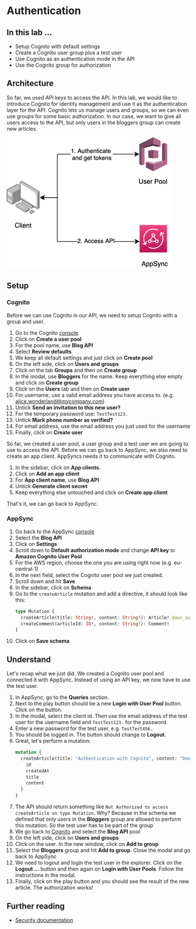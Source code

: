 # Authentication

## In this lab …

* Setup Cognito with default settings
* Create a Cognito user group plus a test user
* Use Cognito as an authentication mode in the API
* Use the Cognito group for authorization

## Architecture

So far, we used API keys to access the API. In this lab, we would like to introduce Cognito for identity management and use it as the authentication layer for the API. Cognito lets us manage users and groups, so we can even use groups for some basic authorization. In our case, we want to give all users access to the API, but only users in the bloggers group can create new articles. 

![architecture](_media/auth/architecture.png)

## Setup

### Cognito

Before we can use Cognito in our API, we need to setup Cognito with a group and user. 

1. Go to the Cognito [console](https://console.aws.amazon.com/cognito/users).
2. Click on **Create a user pool**
3. For the pool name, use **Blog API**
4. Select **Review defaults**
5. We keep all default settings and just click on **Create pool**
6. On the left side, click on **Users and groups**
7. Click on the tab **Groups** and then on **Create group**
8. In the modal, use **Bloggers** for the name. Keep everything else empty and click on **Create group**
9. Click on the **Users** tab and then on **Create user**
10. For username, use a valid email address you have access to. (e.g. alice.wonderland@mycompany.com)
11. Untick **Send an invitation to this new user?**
12. For the temporary password use: `TestTest123.`
13. Untick **Mark phone number as verified?**
14. For email address, use the email address you just used for the username
15. Finally, click on **Create user**

So far, we created a user pool, a user group and a test user we are going to use to access the API. Before we can go back to AppSync, we also need to create an app client. AppSyncs needs it to communicate with Cognito. 

1. In the sidebar, click on **App clients**.
2. Click on **Add an app client**
3. For **App client name**, use **Blog API**
4. Untick **Generate client secret**
5. Keep everything else untouched and click on **Create app client**

That's it, we can go back to AppSync.

### AppSync 

1. Go back to the AppSync [console](https://console.aws.amazon.com/appsync/)
2. Select the **Blog API**
3. Click on **Settings**
4. Scroll down to **Default authorization mode** and change **API key** to **Amazon Cognito User Pool**
6. For the AWS region, choose the one you are using right now (e.g. eu-central-1)
7. In the next field, select the Cognito user pool we just created.
9. Scroll down and hit **Save**
10. In the sidebar, click on **Schema**
11. Go to the `createArticle` mutation and add a directive, it should look like this:
    ```graphql
    type Mutation {
	  createArticle(title: String!, content: String!): Article! @aws_auth(cognito_groups: ["Bloggers"])
	  createComment(articleId: ID!, content: String!): Comment!
    }
    ```
12. Click on **Save schema**

## Understand

Let's recap what we just did. We created a Cognito user pool and connected it with AppSync. Instead of using an API key, we now have to use the test user. 

1. In AppSync, go to the **Queries** section. 
2. Next to the play button should be a new **Login with User Pool** button. Click on the button.
3. In the modal, select the client id. Then use the email address of the test user for the username field and `TestTest123.` for the password.
4. Enter a new password for the test user, e.g. `TestTest456.`
5. You should be logged in. The button should change to **Logout**.
6. Great, let's perform a mutation:
    ```graphql
    mutation {
      createArticle(title: "Authentication with Cognito", content: "Does it work?") {
        id
        createdAt
        title
        content
      }
    }
    ```
7. The API should return something like `Not Authorized to access createArticle on type Mutation`. Why? Because in the schema we defined that only users in the **Bloggers** group are allowed to perform this mutation. So the test user has to be part of the group
8. We go back to [Cognito](console.aws.amazon.com/cognito/users) and select the **Blog API** pool
9. On the left side, click on **Users and groups**
10. Click on the user. In the new window, click on **Add to group**
11. Select the **Bloggers** group and hit **Add to group**. Close the modal and go back to AppSync
12. We need to logout and login the test user in the explorer. Click on the **Logout …** button and then again on **Login with User Pools**. Follow the instructions in the modal. 
13. Finally, click on the play button and you should see the result of the new article. The authorization works! 

## Further reading

* [Security documentation](https://docs.aws.amazon.com/appsync/latest/devguide/security.html)
